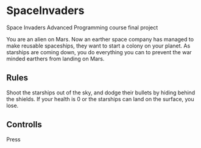 # SpaceInvaders
Space Invaders Advanced Programming course final project

You are an alien on Mars. Now an earther space company has managed to make reusable spaceships, they want to start a colony on your planet. 
As starships are coming down, you do everything you can to prevent the war minded earthers from landing on Mars. 

## Rules
Shoot the starships out of the sky, and dodge their bullets by hiding behind the shields. If your health is 0 or the starships can land on the surface, you lose.


## Controlls

Press 
